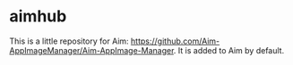 # aimhub
This is a little repository for Aim: 
https://github.com/Aim-AppImageManager/Aim-AppImage-Manager.
It is added to Aim by default.
